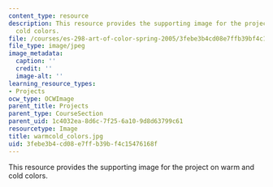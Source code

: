 ```yaml
---
content_type: resource
description: This resource provides the supporting image for the project on warm and
  cold colors.
file: /courses/es-298-art-of-color-spring-2005/3febe3b4cd08e7ffb39bf4c15476168f_warmcold_colors.jpg
file_type: image/jpeg
image_metadata:
  caption: ''
  credit: ''
  image-alt: ''
learning_resource_types:
- Projects
ocw_type: OCWImage
parent_title: Projects
parent_type: CourseSection
parent_uid: 1c4032ea-8d6c-7f25-6a10-9d8d63799c61
resourcetype: Image
title: warmcold_colors.jpg
uid: 3febe3b4-cd08-e7ff-b39b-f4c15476168f
---
```

This resource provides the supporting image for the project on warm and cold colors.


